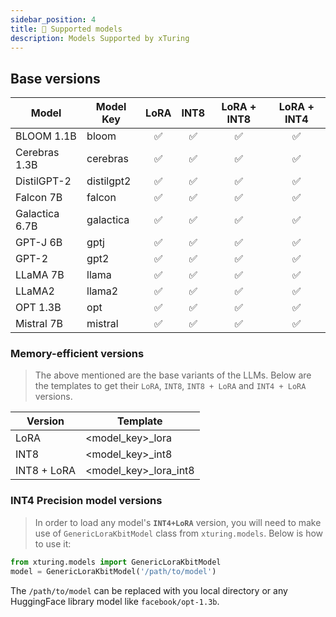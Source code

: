 ```yaml
---
sidebar_position: 4
title: 🦾 Supported models
description: Models Supported by xTuring
---
```


<!-- # Models supported by xTuring -->

## Base versions

| Model          | Model Key  | LoRA | INT8 | LoRA + INT8 | LoRA + INT4 |
| -------------- | ---------- | :--: | :--: | :---------: | :---------: |
| BLOOM 1.1B     | bloom      |  ✅  |  ✅  |     ✅      |     ✅      |
| Cerebras 1.3B  | cerebras   |  ✅  |  ✅  |     ✅      |     ✅      |
| DistilGPT-2    | distilgpt2 |  ✅  |  ✅  |     ✅      |     ✅      |
| Falcon 7B      | falcon     |  ✅  |  ✅  |     ✅      |     ✅      |
| Galactica 6.7B | galactica  |  ✅  |  ✅  |     ✅      |     ✅      |
| GPT-J 6B       | gptj       |  ✅  |  ✅  |     ✅      |     ✅      |
| GPT-2          | gpt2       |  ✅  |  ✅  |     ✅      |     ✅      |
| LLaMA 7B       | llama      |  ✅  |  ✅  |     ✅      |     ✅      |
| LLaMA2         | llama2     |  ✅  |  ✅  |     ✅      |     ✅      |
| OPT 1.3B       | opt        |  ✅  |  ✅  |     ✅      |     ✅      |
| Mistral 7B     | mistral    |  ✅  |  ✅  |     ✅      |     ✅      |

### Memory-efficient versions

> The above mentioned are the base variants of the LLMs. Below are the templates to get their `LoRA`, `INT8`, `INT8 + LoRA` and `INT4 + LoRA` versions.

| Version     | Template               |
| ----------- | ---------------------- |
| LoRA        | <model_key>\_lora      |
| INT8        | <model_key>\_int8      |
| INT8 + LoRA | <model_key>\_lora_int8 |

### INT4 Precision model versions

> In order to load any model's **`INT4+LoRA`** version, you will need to make use of `GenericLoraKbitModel` class from `xturing.models`. Below is how to use it:

```python
from xturing.models import GenericLoraKbitModel
model = GenericLoraKbitModel('/path/to/model')
```

The `/path/to/model` can be replaced with you local directory or any HuggingFace library model like `facebook/opt-1.3b`.
